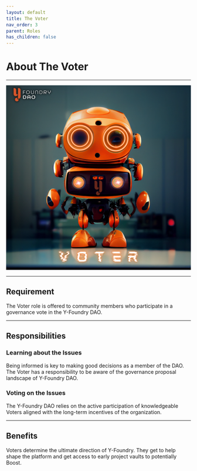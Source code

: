 ```yaml
---
layout: default
title: The Voter
nav_order: 3
parent: Roles
has_children: false
---
```


# About The Voter

***

![Voter Bot](/assets/images/role/voter-bot.png)

***

## Requirement
The Voter role is offered to community members who participate in a governance vote in the Y-Foundry DAO.

***

## Responsibilities
### Learning about the Issues
Being informed is key to making good decisions as a member of the DAO. The Voter has a responsibility to be aware of the governance proposal landscape of Y-Foundry DAO.

### Voting on the Issues
The Y-Foundry DAO relies on the active participation of knowledgeable Voters aligned with the long-term incentives of the organization.

***

## Benefits
Voters determine the ultimate direction of Y-Foundry. They get to help shape the platform and get access to early project vaults to potentially Boost.